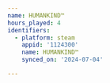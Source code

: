 ```yaml
---
name: HUMANKIND™
hours_played: 4
identifiers:
  - platform: steam
    appid: '1124300'
    name: HUMANKIND™
    synced_on: '2024-07-04'

---
```

